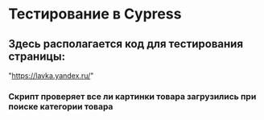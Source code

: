 # Тестирование в Cypress
## Здесь располагается код для тестирования страницы:
"https://lavka.yandex.ru/"
### Скрипт проверяет все ли картинки товара загрузились при поиске категории товара 
